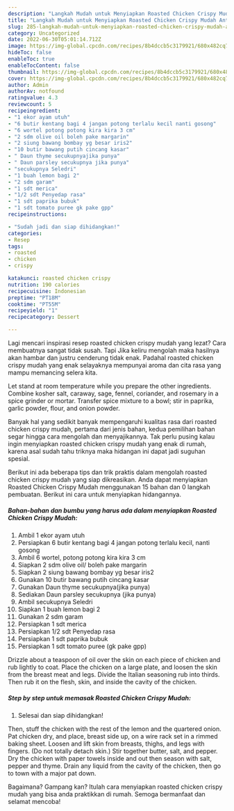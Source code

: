 ```yaml
---
description: "Langkah Mudah untuk Menyiapkan Roasted Chicken Crispy Mudah Anti Gagal"
title: "Langkah Mudah untuk Menyiapkan Roasted Chicken Crispy Mudah Anti Gagal"
slug: 285-langkah-mudah-untuk-menyiapkan-roasted-chicken-crispy-mudah-anti-gagal
category: Uncategorized
date: 2022-06-30T05:01:14.712Z
image: https://img-global.cpcdn.com/recipes/8b4dccb5c3179921/680x482cq70/roasted-chicken-crispy-mudah-foto-resep-utama.jpg
hideToc: false
enableToc: true
enableTocContent: false
thumbnail: https://img-global.cpcdn.com/recipes/8b4dccb5c3179921/680x482cq70/roasted-chicken-crispy-mudah-foto-resep-utama.jpg
cover: https://img-global.cpcdn.com/recipes/8b4dccb5c3179921/680x482cq70/roasted-chicken-crispy-mudah-foto-resep-utama.jpg
author: Admin
authorAv: notfound
ratingvalue: 4.3
reviewcount: 5
recipeingredient:
- "1 ekor ayam utuh"
- "6 butir kentang bagi 4 jangan potong terlalu kecil nanti gosong"
- "6 wortel potong potong kira kira 3 cm"
- "2 sdm olive oil boleh pake margarin"
- "2 siung bawang bombay yg besar iris2"
- "10 butir bawang putih cincang kasar"
- " Daun thyme secukupnyajika punya"
- " Daun parsley secukupnya jika punya"
- "secukupnya Seledri"
- "1 buah lemon bagi 2"
- "2 sdm garam"
- "1 sdt merica"
- "1/2 sdt Penyedap rasa"
- "1 sdt paprika bubuk"
- "1 sdt tomato puree gk pake gpp"
recipeinstructions:

- "Sudah jadi dan siap dihidangkan!"
categories:
- Resep
tags:
- roasted
- chicken
- crispy

katakunci: roasted chicken crispy 
nutrition: 190 calories
recipecuisine: Indonesian
preptime: "PT18M"
cooktime: "PT55M"
recipeyield: "1"
recipecategory: Dessert

---
```



Lagi mencari inspirasi resep roasted chicken crispy mudah yang lezat? Cara membuatnya sangat tidak susah. Tapi Jika keliru mengolah maka hasilnya akan hambar dan justru cenderung tidak enak. Padahal roasted chicken crispy mudah yang enak selayaknya mempunyai aroma dan cita rasa yang mampu memancing selera kita.


Let stand at room temperature while you prepare the other ingredients. Combine kosher salt, caraway, sage, fennel, coriander, and rosemary in a spice grinder or mortar. Transfer spice mixture to a bowl; stir in paprika, garlic powder, flour, and onion powder.

Banyak hal yang sedikit banyak mempengaruhi kualitas rasa dari roasted chicken crispy mudah, pertama dari jenis bahan, kedua pemilihan bahan segar hingga cara mengolah dan menyajikannya. Tak perlu pusing kalau ingin menyiapkan roasted chicken crispy mudah yang enak di rumah, karena asal sudah tahu triknya maka hidangan ini dapat jadi suguhan spesial.


Berikut ini ada beberapa tips dan trik praktis dalam mengolah roasted chicken crispy mudah yang siap dikreasikan. Anda dapat menyiapkan Roasted Chicken Crispy Mudah menggunakan 15 bahan dan 0 langkah pembuatan. Berikut ini cara untuk menyiapkan hidangannya.

<!--inarticleads1-->

##### Bahan-bahan dan bumbu yang harus ada dalam menyiapkan Roasted Chicken Crispy Mudah:

1. Ambil 1 ekor ayam utuh
1. Persiapkan 6 butir kentang bagi 4 jangan potong terlalu kecil, nanti gosong
1. Ambil 6 wortel, potong potong kira kira 3 cm
1. Siapkan 2 sdm olive oil/ boleh pake margarin
1. Siapkan 2 siung bawang bombay yg besar iris2
1. Gunakan 10 butir bawang putih cincang kasar
1. Gunakan  Daun thyme secukupnya(jika punya)
1. Sediakan  Daun parsley secukupnya (jika punya)
1. Ambil secukupnya Seledri
1. Siapkan 1 buah lemon bagi 2
1. Gunakan 2 sdm garam
1. Persiapkan 1 sdt merica
1. Persiapkan 1/2 sdt Penyedap rasa
1. Persiapkan 1 sdt paprika bubuk
1. Persiapkan 1 sdt tomato puree (gk pake gpp)


Drizzle about a teaspoon of oil over the skin on each piece of chicken and rub lightly to coat. Place the chicken on a large plate, and loosen the skin from the breast meat and legs. Divide the Italian seasoning rub into thirds. Then rub it on the flesh, skin, and inside the cavity of the chicken. 

<!--inarticleads2-->

##### Step by step untuk memasak Roasted Chicken Crispy Mudah:


1. Selesai dan siap dihidangkan!

Then, stuff the chicken with the rest of the lemon and the quartered onion. Pat chicken dry, and place, breast side up, on a wire rack set in a rimmed baking sheet. Loosen and lift skin from breasts, thighs, and legs with fingers. (Do not totally detach skin.) Stir together butter, salt, and pepper. Dry the chicken with paper towels inside and out then season with salt, pepper and thyme. Drain any liquid from the cavity of the chicken, then go to town with a major pat down. 

Bagaimana? Gampang kan? Itulah cara menyiapkan roasted chicken crispy mudah yang bisa anda praktikkan di rumah. Semoga bermanfaat dan selamat mencoba!
